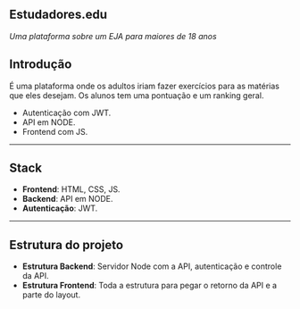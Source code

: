 ## Estudadores.edu
*Uma plataforma sobre um EJA para maiores de 18 anos*

## Introdução
É uma plataforma onde os adultos iriam fazer exercícios para as matérias que eles desejam.
Os alunos tem uma pontuação e um ranking geral.

- Autenticação com JWT.
- API em NODE.
- Frontend com JS.

---

## Stack

- **Frontend**: HTML, CSS, JS.
- **Backend**: API em NODE.
- **Autenticação**: JWT.

---

## Estrutura do projeto

- **Estrutura Backend**: Servidor Node com a API, autenticação e controle da API.
- **Estrutura Frontend**: Toda a estrutura para pegar o retorno da API e a parte do layout.
